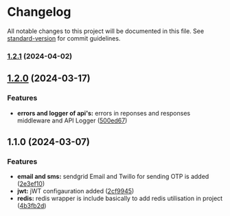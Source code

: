 # Changelog

All notable changes to this project will be documented in this file. See [standard-version](https://github.com/conventional-changelog/standard-version) for commit guidelines.

### [1.2.1](https://github.com/mayankrajput8745/common-backend-toolkit/compare/v1.2.0...v1.2.1) (2024-04-02)

## [1.2.0](https://github.com/mayankrajput8745/common-backend-toolkit/compare/v1.1.0...v1.2.0) (2024-03-17)


### Features

* **errors and logger of api's:** errors in reponses and responses middleware and API Logger ([500ed67](https://github.com/mayankrajput8745/common-backend-toolkit/commit/500ed6740bd60a720713b5e2fcdba2972f3efc73))

## 1.1.0 (2024-03-07)


### Features

* **email and sms:** sendgrid Email and Twillo for sending OTP is added ([2e3ef10](https://github.com/mayankrajput8745/common-backend-toolkit/commit/2e3ef104b7fea890df9f47f05de64b7f9cf117a4))
* **jwt:** jWT configauration added ([2cf9945](https://github.com/mayankrajput8745/common-backend-toolkit/commit/2cf99454950e44c722d2790ba9eca1a4471e0c8c))
* **redis:** redis wrapper is include basically to add redis utilisation in project ([4b3fb2d](https://github.com/mayankrajput8745/common-backend-toolkit/commit/4b3fb2d518e7aa1c5faa5fd0b2518e8d9a204106))
